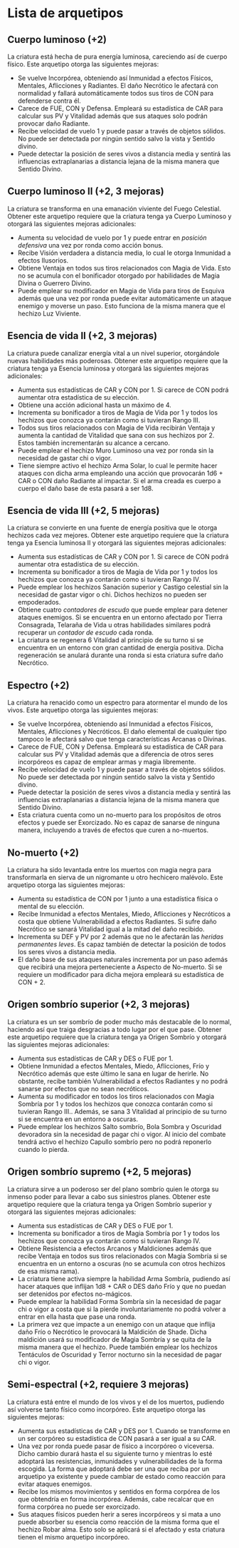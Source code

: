 # Lista de arquetipos

## Cuerpo luminoso (+2)

La criatura está hecha de pura energía luminosa, careciendo así de cuerpo físico. Este arquetipo otorga las siguientes mejoras:

- Se vuelve Incorpórea, obteniendo así Inmunidad a efectos Físicos, Mentales, Aflicciones y Radiantes. El daño Necrótico le afectará con normalidad y fallará automáticamente todos sus tiros de CON para defenderse contra él.
- Carece de FUE, CON y Defensa. Empleará su estadística de CAR para calcular sus PV y Vitalidad además que sus ataques solo podrán provocar daño Radiante.
- Recibe velocidad de vuelo 1 y puede pasar a través de objetos sólidos. No puede ser detectada por ningún sentido salvo la vista y Sentido divino.
- Puede detectar la posición de seres vivos a distancia media y sentirá las influencias extraplanarias a distancia lejana de la misma manera que Sentido Divino.

## Cuerpo luminoso II (+2, 3 mejoras)

La criatura se transforma en una emanación viviente del Fuego Celestial. Obtener este arquetipo requiere que la criatura tenga ya Cuerpo Luminoso y otorgará las siguientes mejoras adicionales:

- Aumenta su velocidad de vuelo por 1 y puede entrar en *posición defensiva* una vez por ronda como acción bonus.
- Recibe Visión verdadera a distancia media, lo cual le otorga Inmunidad a efectos Ilusorios. 
- Obtiene Ventaja en todos sus tiros relacionados con Magia de Vida. Esto no se acumula con el bonificador otorgado por habilidades de Magia Divina o Guerrero Divino.
- Puede emplear su modificador en Magia de Vida para tiros de Esquiva además que una vez por ronda puede evitar automáticamente un ataque enemigo y moverse un paso. Esto funciona de la misma manera que el hechizo Luz Viviente.

## Esencia de vida II (+2, 3 mejoras)

La criatura puede canalizar energía vital a un nivel superior, otorgándole nuevas habilidades más poderosas. Obtener este arquetipo requiere que la criatura tenga ya Esencia luminosa y otorgará las siguientes mejoras adicionales:

- Aumenta sus estadísticas de CAR y CON por 1. Si carece de CON podrá aumentar otra estadística de su elección.
- Obtiene una acción adicional hasta un máximo de 4. 
- Incrementa su bonificador a tiros de Magia de Vida por 1 y todos los hechizos que conozca ya contarán como si tuvieran Rango III. 
- Todos sus tiros relacionados con Magia de Vida recibirán Ventaja y aumenta la cantidad de Vitalidad que sana con sus hechizos por 2. Estos también incrementarán su alcance a cercano.
- Puede emplear el hechizo Muro Luminoso una vez por ronda sin la necesidad de gastar chi o vigor. 
- Tiene siempre activo el hechizo Arma Solar, lo cual le permite hacer ataques con dicha arma empleando una acción que provocarán 1d6 + CAR o CON daño Radiante al impactar. Si el arma creada es cuerpo a cuerpo el daño base de esta pasará a ser 1d8. 

## Esencia de vida III (+2, 5 mejoras)

La criatura se convierte en una fuente de energía positiva que le otorga hechizos cada vez mejores. Obtener este arquetipo requiere que la criatura tenga ya Esencia luminosa II y otorgará las siguientes mejoras adicionales:

- Aumenta sus estadísticas de CAR y CON por 1. Si carece de CON podrá aumentar otra estadística de su elección.
- Incrementa su bonificador a tiros de Magia de Vida por 1 y todos los hechizos que conozca ya contarán como si tuvieran Rango IV. 
- Puede emplear los hechizos Sanación superior y Castigo celestial sin la necesidad de gastar vigor o chi. Dichos hechizos no pueden ser empoderados.
- Obtiene cuatro *contadores de escudo* que puede emplear para detener ataques enemigos. Si se encuentra en un entorno afectado por Tierra Consagrada, Telaraña de Vida u otras habilidades similares podrá recuperar un *contador de escudo* cada ronda.
- La criatura se regenera 6 Vitalidad al principio de su turno si se encuentra en un entorno con gran cantidad de energía positiva. Dicha regeneración se anulará durante una ronda si esta criatura sufre daño Necrótico.

## Espectro (+2)

La criatura ha renacido como un espectro para atormentar el mundo de los vivos. Este arquetipo otorga las siguientes mejoras:

- Se vuelve Incorpórea, obteniendo así Inmunidad a efectos Físicos, Mentales, Aflicciones y Necróticos. El daño elemental de cualquier tipo tampoco le afectará salvo que tenga características Arcanas o Divinas. 
- Carece de FUE, CON y Defensa. Empleará su estadística de CAR para calcular sus PV y Vitalidad además que a diferencia de otros seres incorpóreos es capaz de emplear armas y magia libremente.
- Recibe velocidad de vuelo 1 y puede pasar a través de objetos sólidos. No puede ser detectada por ningún sentido salvo la vista y Sentido divino.
- Puede detectar la posición de seres vivos a distancia media y sentirá las influencias extraplanarias a distancia lejana de la misma manera que Sentido Divino.
- Esta criatura cuenta como un no-muerto para los propósitos de otros efectos y puede ser Exorcizado. No es capaz de sanarse de ninguna manera, incluyendo a través de efectos que curen a no-muertos.

## No-muerto (+2)

La criatura ha sido levantada entre los muertos con magia negra para transformarla en sierva de un nigromante u otro hechicero malévolo. Este arquetipo otorga las siguientes mejoras:

- Aumenta su estadística de CON por 1 junto a una estadística física o mental de su elección.
- Recibe Inmunidad a efectos Mentales, Miedo, Aflicciones y Necróticos a costa que obtiene Vulnerabilidad a efectos Radiantes. Si sufre daño Necrótico se sanará Vitalidad igual a la mitad del daño recibido.
- Incrementa su DEF y PV por 2 además que no le afectarán las *heridas permanentes leves*. Es capaz también de detectar la posición de todos los seres vivos a distancia media.
- El daño base de sus ataques naturales incrementa por un paso además que recibirá una mejora perteneciente a Aspecto de No-muerto. Si se requiere un modificador para dicha mejora empleará su estadística de CON + 2.

## Origen sombrío superior (+2, 3 mejoras)

La criatura es un ser sombrío de poder mucho más destacable de lo normal, haciendo así que traiga desgracias a todo lugar por el que pase. Obtener este arquetipo requiere que la criatura tenga ya Origen Sombrío y otorgará las siguientes mejoras adicionales:

- Aumenta sus estadísticas de CAR y DES o FUE por 1.
- Obtiene Inmunidad a efectos Mentales, Miedo, Aflicciones, Frío y Necrótico además que este último le sana en lugar de herirle. No obstante, recibe también Vulnerabilidad a efectos Radiantes y no podrá sanarse por efectos que no sean necróticos.
- Aumenta su modificador en todos los tiros relacionados con Magia Sombría por 1 y todos los hechizos que conozca contarán como si tuvieran Rango III.. Además, se sana 3 Vitalidad al principio de su turno si se encuentra en un entorno a oscuras.
- Puede emplear los hechizos Salto sombrío, Bola Sombra y Oscuridad devoradora sin la necesidad de pagar chi o vigor. Al inicio del combate tendrá activo el hechizo Capullo sombrío pero no podrá reponerlo cuando lo pierda.

## Origen sombrío supremo (+2, 5 mejoras)

La criatura sirve a un poderoso ser del plano sombrío quien le otorga su inmenso poder para llevar a cabo sus siniestros planes. Obtener este arquetipo requiere que la criatura tenga ya Origen Sombrío superior y otorgará las siguientes mejoras adicionales:

- Aumenta sus estadísticas de CAR y DES o FUE por 1.
- Incrementa su bonificador a tiros de Magia Sombría por 1 y todos los hechizos que conozca ya contarán como si tuvieran Rango IV. 
- Obtiene Resistencia a efectos Arcanos y Maldiciones además que recibe Ventaja en todos sus tiros relacionados con Magia Sombría si se encuentra en un entorno a oscuras (no se acumula con otros hechizos de esa misma rama).
- La criatura tiene activa siempre la habilidad Arma Sombría, pudiendo así hacer ataques que inflijan 1d8 + CAR o DES daño Frío y que no puedan ser detenidos por efectos no-mágicos.
- Puede emplear la habilidad Forma Sombría sin la necesidad de pagar chi o vigor a costa que si la pierde involuntariamente no podrá volver a entrar en ella hasta que pase una ronda.
- La primera vez que impacte a un enemigo con un ataque que inflija daño Frío o Necrótico le provocará la Maldición de Shade. Dicha maldición usará su modificador de Magia Sombría y se quita de la misma manera que el hechizo. Puede también emplear los hechizos Tentáculos de Oscuridad y Terror nocturno sin la necesidad de pagar chi o vigor.

## Semi-espectral (+2, requiere 3 mejoras)

La criatura está entre el mundo de los vivos y el de los muertos, pudiendo así volverse tanto físico como incorpóreo. Este arquetipo otorga las siguientes mejoras:

- Aumenta sus estadísticas de CAR y DES por 1. Cuando se transforme en un ser corpóreo su estadística de CON pasará a ser igual a su CAR.
- Una vez por ronda puede pasar de físico a incorpóreo o viceversa. Dicho cambio durará hasta el su siguiente turno y mientras lo esté adoptará las resistencias, inmunidades y vulnerabilidades de la forma escogida. La forma que adoptará debe ser una que reciba por un arquetipo ya existente y puede cambiar de estado como reacción para evitar ataques enemigos.
- Recibe los mismos movimientos y sentidos en forma corpórea de los que obtendría en forma incorpórea. Además, cabe recalcar que en forma corpórea no puede ser exorcizado.
- Sus ataques físicos pueden herir a seres incorpóreos y si mata a uno puede absorber su esencia como reacción de la misma forma que el hechizo Robar alma. Esto solo se aplicará si el afectado y esta criatura tienen el mismo arquetipo incorpóreo.
